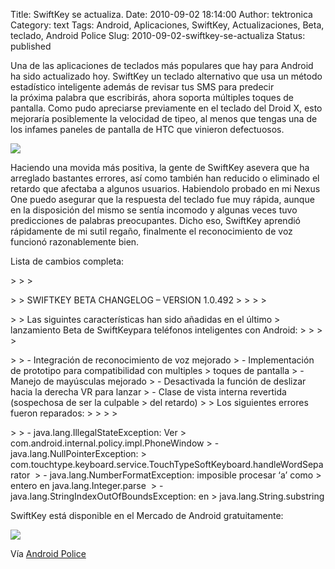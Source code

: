 Title: SwiftKey se actualiza.
Date: 2010-09-02 18:14:00
Author: tektronica
Category: text
Tags: Android, Aplicaciones, SwiftKey, Actualizaciones, Beta, teclado, Android Police
Slug: 2010-09-02-swiftkey-se-actualiza
Status: published

Una de las aplicaciones de teclados más populares que hay para Android
ha sido actualizado hoy. SwiftKey un teclado alternativo que usa un
método estadístico inteligente además de revisar tus SMS para predecir
la próxima palabra que escribirás, ahora soporta múltiples toques de
pantalla. Como pudo apreciarse previamente en el teclado del Droid X,
esto mejoraría posiblemente la velocidad de tipeo, al menos que tengas
una de los infames paneles de pantalla de HTC que vinieron defectuosos.



</p>

![](http://media.tumblr.com/tumblr_l854qucDdd1qctm3h.png)<!-- more -->



</p>

Haciendo una movida más positiva, la gente de SwiftKey asevera que ha
arreglado bastantes errores, así como también han reducido o eliminado
el retardo que afectaba a algunos usuarios. Habiendolo probado en mi
Nexus One puedo asegurar que la respuesta del teclado fue muy rápida,
aunque en la disposición del mismo se sentía incomodo y algunas veces
tuvo predicciones de palabras preocupantes. Dicho eso, SwiftKey aprendió
rápidamente de mi sutil regaño, finalmente el reconocimiento de voz
funcionó razonablemente bien.



</p>

Lista de cambios completa:



</p>
<p>
> 
>
> </p>
>
> SWIFTKEY BETA CHANGELOG – VERSION 1.0.492
>
> 
>
> </p>
>
> Las siguintes características han sido añadidas en el último
> lanzamiento Beta de SwiftKeypara teléfonos inteligentes con Android:
>
> 
>
> </p>
>
> -   Integración de reconocimiento de voz mejorado
> -   Implementación de prototipo para compatibilidad con multiples
>     toques de pantalla
> -   Manejo de mayúsculas mejorado
> -   Desactivada la función de deslizar hacia la derecha VR para lanzar
> -   Clase de vista interna revertida (sospechosa de ser la culpable
>     del retardo)
>
> Los siguientes errores fueron reparados:
>
> 
>
> </p>
>
> -   java.lang.IllegalStateException: Ver
>     com.android.internal.policy.impl.PhoneWindow
> -   java.lang.NullPointerException:
>     com.touchtype.keyboard.service.TouchTypeSoftKeyboard.handleWordSeparator 
> -   java.lang.NumberFormatException: imposible procesar ‘a’ como
>     entero en java.lang.Integer.parse 
> -   java.lang.StringIndexOutOfBoundsException: en
>     java.lang.String.substring



</p>

SwiftKey está disponible en el Mercado de Android gratuitamente:



</p>

[![](http://chart.apis.google.com/chart?chs=200x200&cht=qr&chl=market//details?id=com.touchtype.swiftkey.trial)](http://market//details?id=com.touchtype.swiftkey.trial)



</p>

Vía [Android
Police](http://www.androidpolice.com/2010/09/02/swiftkey-receives-a-substantial-update-multitouch-better-voice-recognition-less-lag/)

</p>

